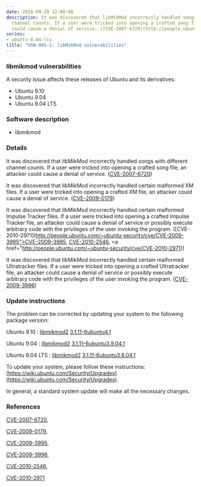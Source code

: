 ```yaml
---
date: 2010-09-29 12:00:00
description: It was discovered that libMikMod incorrectly handled songs with different
  channel counts. If a user were tricked into opening a crafted song file, an attacker
  could cause a denial of service. ([CVE-2007-6720](http://people.ubuntu.com/~ubuntu-security/cve/CVE-2007-6720))
series:
- ubuntu-8.04-lts
title: "USN-995-1: libMikMod vulnerabilities"
---
```



### libmikmod vulnerabilities

A security issue affects these releases of Ubuntu and its derivatives:

* Ubuntu 9.10
* Ubuntu 9.04
* Ubuntu 8.04 LTS

### Software description

* libmikmod 

### Details

It was discovered that libMikMod incorrectly handled songs with different channel counts. If a user were tricked into opening a crafted song file, an attacker could cause a denial of service. ([CVE-2007-6720](http://people.ubuntu.com/~ubuntu-security/cve/CVE-2007-6720))

It was discovered that libMikMod incorrectly handled certain malformed XM files. If a user were tricked into opening a crafted XM file, an attacker could cause a denial of service. ([CVE-2009-0179](http://people.ubuntu.com/~ubuntu-security/cve/CVE-2009-0179))

It was discovered that libMikMod incorrectly handled certain malformed Impulse Tracker files. If a user were tricked into opening a crafted Impulse Tracker file, an attacker could cause a denial of service or possibly execute arbitrary code with the privileges of the user invoking the program. ([CVE-2010-2971](http://people.ubuntu.com/~ubuntu-security/cve/CVE-2009-3995">CVE-2009-3995</a>, <a href="http://people.ubuntu.com/~ubuntu-security/cve/CVE-2010-2546">CVE-2010-2546</a>, <a href="http://people.ubuntu.com/~ubuntu-security/cve/CVE-2010-2971))

It was discovered that libMikMod incorrectly handled certain malformed Ultratracker files. If a user were tricked into opening a crafted Ultratracker file, an attacker could cause a denial of service or possibly execute arbitrary code with the privileges of the user invoking the program. ([CVE-2009-3996](http://people.ubuntu.com/~ubuntu-security/cve/CVE-2009-3996)) 

### Update instructions

The problem can be corrected by updating your system to the following package version:

Ubuntu 9.10
 : [libmikmod2](https://launchpad.net/ubuntu/+source/libmikmod) <span> [3.1.11-6ubuntu4.1](https://launchpad.net/ubuntu/+source/libmikmod/3.1.11-6ubuntu4.1) </span> 

Ubuntu 9.04
 : [libmikmod2](https://launchpad.net/ubuntu/+source/libmikmod) <span> [3.1.11-6ubuntu3.9.04.1](https://launchpad.net/ubuntu/+source/libmikmod/3.1.11-6ubuntu3.9.04.1) </span> 

Ubuntu 8.04 LTS
 : [libmikmod2](https://launchpad.net/ubuntu/+source/libmikmod) <span> [3.1.11-6ubuntu3.8.04.1](https://launchpad.net/ubuntu/+source/libmikmod/3.1.11-6ubuntu3.8.04.1) </span> 

To update your system, please follow these instructions: [https://wiki.ubuntu.com/Security/Upgrades](https://wiki.ubuntu.com/Security/Upgrades).

In general, a standard system update will make all the necessary changes. 

### References

 
 [CVE-2007-6720](http://people.ubuntu.com/~ubuntu-security/cve/CVE-2007-6720), 

 [CVE-2009-0179](http://people.ubuntu.com/~ubuntu-security/cve/CVE-2009-0179), 

 [CVE-2009-3995](http://people.ubuntu.com/~ubuntu-security/cve/CVE-2009-3995), 

 [CVE-2009-3996](http://people.ubuntu.com/~ubuntu-security/cve/CVE-2009-3996), 

 [CVE-2010-2546](http://people.ubuntu.com/~ubuntu-security/cve/CVE-2010-2546), 

 [CVE-2010-2971](http://people.ubuntu.com/~ubuntu-security/cve/CVE-2010-2971)
